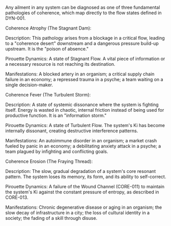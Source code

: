 Any ailment in any system can be diagnosed as one of three fundamental pathologies of coherence, which map directly to the flow states defined in DYN-001.

Coherence Atrophy (The Stagnant Dam):

Description: This pathology arises from a blockage in a critical flow, leading to a "coherence desert" downstream and a dangerous pressure build-up upstream. It is the "poison of absence."

Pirouette Dynamics: A state of Stagnant Flow. A vital piece of information or a necessary resource is not reaching its destination.

Manifestations: A blocked artery in an organism; a critical supply chain failure in an economy; a repressed trauma in a psyche; a team waiting on a single decision-maker.

Coherence Fever (The Turbulent Storm):

Description: A state of systemic dissonance where the system is fighting itself. Energy is wasted in chaotic, internal friction instead of being used for productive function. It is an "information storm."

Pirouette Dynamics: A state of Turbulent Flow. The system's Ki has become internally dissonant, creating destructive interference patterns.

Manifestations: An autoimmune disorder in an organism; a market crash fueled by panic in an economy; a debilitating anxiety attack in a psyche; a team plagued by infighting and conflicting goals.

Coherence Erosion (The Fraying Thread):

Description: The slow, gradual degradation of a system's core resonant pattern. The system loses its memory, its form, and its ability to self-correct.

Pirouette Dynamics: A failure of the Wound Channel (CORE-011) to maintain the system's Ki against the constant pressure of entropy, as described in CORE-013.

Manifestations: Chronic degenerative disease or aging in an organism; the slow decay of infrastructure in a city; the loss of cultural identity in a society; the fading of a skill through disuse.